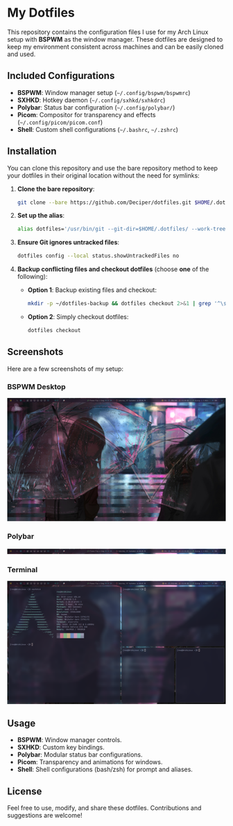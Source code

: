 # My Dotfiles

This repository contains the configuration files I use for my Arch Linux setup with **BSPWM** as the window manager. These dotfiles are designed to keep my environment consistent across machines and can be easily cloned and used.

## Included Configurations

- **BSPWM**: Window manager setup (`~/.config/bspwm/bspwmrc`)
- **SXHKD**: Hotkey daemon (`~/.config/sxhkd/sxhkdrc`)
- **Polybar**: Status bar configuration (`~/.config/polybar/`)
- **Picom**: Compositor for transparency and effects (`~/.config/picom/picom.conf`)
- **Shell**: Custom shell configurations (`~/.bashrc`, `~/.zshrc`)

## Installation

You can clone this repository and use the bare repository method to keep your dotfiles in their original location without the need for symlinks:

1. **Clone the bare repository**:

   ```bash
   git clone --bare https://github.com/Deciper/dotfiles.git $HOME/.dotfiles
   ```

2. **Set up the alias**:

   ```bash
   alias dotfiles='/usr/bin/git --git-dir=$HOME/.dotfiles/ --work-tree=$HOME'
   ```

3. **Ensure Git ignores untracked files**:

   ```bash
   dotfiles config --local status.showUntrackedFiles no
   ```

4. **Backup conflicting files and checkout dotfiles** (choose **one** of the following):

   - **Option 1**: Backup existing files and checkout:
     ```bash
     mkdir -p ~/dotfiles-backup && dotfiles checkout 2>&1 | grep '^\s' | awk '{print $1}' | xargs -I{} mv {} ~/dotfiles-backup/{}
     ```

   - **Option 2**: Simply checkout dotfiles:
     ```bash
     dotfiles checkout
     ```

## Screenshots

Here are a few screenshots of my setup:

### BSPWM Desktop
![BSPWM Desktop](Screenshots/Desktop.png)

### Polybar
![Polybar Setup](Screenshots/Polybar.png)

### Terminal
![Terminal](Screenshots/Terminal.png)

## Usage

- **BSPWM**: Window manager controls.
- **SXHKD**: Custom key bindings.
- **Polybar**: Modular status bar configurations.
- **Picom**: Transparency and animations for windows.
- **Shell**: Shell configurations (bash/zsh) for prompt and aliases.

## License

Feel free to use, modify, and share these dotfiles. Contributions and suggestions are welcome!
